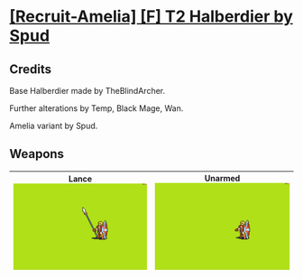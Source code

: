 # [\[Recruit-Amelia\] \[F\] T2 Halberdier by Spud](./)
## Credits

Base Halberdier made by TheBlindArcher.

Further alterations by Temp, Black Mage, Wan.

Amelia variant by Spud.

## Weapons

| <b>Lance</b><br/><img alt="Lance animation" src="./2.%20Lance/Lance.gif"/> | <b>Unarmed</b><br/><img alt="Unarmed animation" src="./8.%20Unarmed/Unarmed.gif"/> |
| :---: | :---: |
